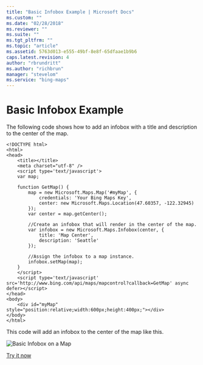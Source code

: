 ```yaml
---
title: "Basic Infobox Example | Microsoft Docs"
ms.custom: ""
ms.date: "02/28/2018"
ms.reviewer: ""
ms.suite: ""
ms.tgt_pltfrm: ""
ms.topic: "article"
ms.assetid: 5763d013-e555-49bf-8e8f-65dfaae1b9b6
caps.latest.revision: 4
author: "rbrundritt"
ms.author: "richbrun"
manager: "stevelom"
ms.service: "bing-maps"
---
```

# Basic Infobox Example
The following code shows how to add an infobox with a title and description to the center of the map. 

```
<!DOCTYPE html>
<html>
<head>
    <title></title>
    <meta charset="utf-8" />
	<script type='text/javascript'>
    var map;

    function GetMap() {
        map = new Microsoft.Maps.Map('#myMap', {
            credentials: 'Your Bing Maps Key',
            center: new Microsoft.Maps.Location(47.60357, -122.32945)
        }); 
        var center = map.getCenter();

        //Create an infobox that will render in the center of the map.
        var infobox = new Microsoft.Maps.Infobox(center, {
            title: 'Map Center',
            description: 'Seattle'
        });

        //Assign the infobox to a map instance.
        infobox.setMap(map);
    }
    </script>
    <script type='text/javascript' src='http://www.bing.com/api/maps/mapcontrol?callback=GetMap' async defer></script>
</head>
<body>
    <div id="myMap" style="position:relative;width:600px;height:400px;"></div>
</body>
</html> 
```

This code will add an infobox to the center of the map like this.

![Basic Infobox on a Map](../v8-web-control/media/bmv8-basicinfoboxexample2.png)

[Try it now](http://www.bing.com/api/maps/sdk/mapcontrol/isdk#addDefaultInfobox+JS)